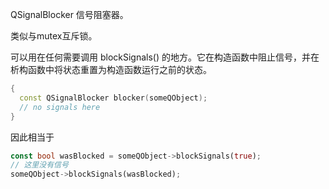 QSignalBlocker 信号阻塞器。

类似与mutex互斥锁。

 可以用在任何需要调用 blockSignals() 的地方。它在构造函数中阻止信号，并在析构函数中将状态重置为构造函数运行之前的状态。

```cpp
{
  const QSignalBlocker blocker(someQObject);
  // no signals here
}
```

因此相当于

```rust
const bool wasBlocked = someQObject->blockSignals(true);
// 这里没有信号
someQObject->blockSignals(wasBlocked);
```

